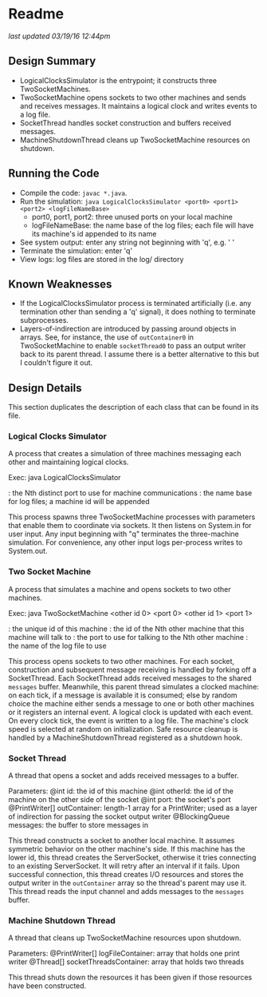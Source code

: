 # Readme

*last updated 03/19/16 12:44pm*


## Design Summary
- LogicalClocksSimulator is the entrypoint; it constructs three TwoSocketMachines.
- TwoSocketMachine opens sockets to two other machines and sends and receives messages. It maintains a logical clock and writes events to a log file.
- SocketThread handles socket construction and buffers received messages.
- MachineShutdownThread cleans up TwoSocketMachine resources on shutdown.


## Running the Code
- Compile the code: `javac *.java`.
- Run the simulation: `java LogicalClocksSimulator <port0> <port1> <port2> <logFileNameBase>`
  - port0, port1, port2: three unused ports on your local machine
  - logFileNameBase: the name base of the log files; each file will have its machine's id appended to its name
- See system output: enter any string not beginning with 'q', e.g. ' '
- Terminate the simulation: enter 'q'
- View logs: log files are stored in the log/ directory


## Known Weaknesses
- If the LogicalClocksSimulator process is terminated artificially (i.e. any termination other than sending a 'q' signal), it does nothing to terminate subprocesses.
- Layers-of-indirection are introduced by passing around objects in arrays. See, for instance, the use of `outContainer0` in TwoSocketMachine to enable `socketThread0` to pass an output writer back to its parent thread. I assume there is a better alternative to this but I couldn't figure it out.


## Design Details

This section duplicates the description of each class that can be found in its file.

### Logical Clocks Simulator

A process that creates a simulation of three machines messaging each other and maintaining logical clocks.

Exec:
java LogicalClocksSimulator <port0> <port1> <port2> <logFileNameBase>

<portN>: the Nth distinct port to use for machine communications
<logFileNameBase>: the name base for log files; a machine id will be appended

This process spawns three TwoSocketMachine processes with parameters that enable them to coordinate via sockets. It then listens on System.in for user input. Any input beginning with "q" terminates the three-machine simulation. For convenience, any other input logs per-process writes to System.out.

### Two Socket Machine

A process that simulates a machine and opens sockets to two other machines.

Exec:
java TwoSocketMachine <id> <other id 0> <port 0> <other id 1> <port 1> <log file name>

<id>: the unique id of this machine
<other id N>: the id of the Nth other machine that this machine will talk to
<port N>: the port to use for talking to the Nth other machine
<log file name>: the name of the log file to use

This process opens sockets to two other machines. For each socket, construction and subsequent message receiving is handled by forking off a SocketThread. Each SocketThread adds received messages to the shared `messages` buffer. Meanwhile, this parent thread simulates a clocked machine: on each tick, if a message is available it is consumed; else by random choice the machine either sends a message to one or both other machines or it registers an internal event. A logical clock is updated with each event. On every clock tick, the event is written to a log file. The machine's clock speed is selected at random on initialization. Safe resource cleanup is handled by a MachineShutdownThread registered as a shutdown hook.

### Socket Thread

A thread that opens a socket and adds received messages to a buffer.

Parameters:
  @int id: the id of this machine
  @int otherId: the id of the machine on the other side of the socket
  @int port: the socket's port
  @PrintWriter[] outContainer: length-1 array for a PrintWriter; used as a layer of indirection for passing the socket output writer
  @BlockingQueue<Integer> messages: the buffer to store messages in

This thread constructs a socket to another local machine. It assumes symmetric behavior on the other machine's side. If this machine has the lower id, this thread creates the ServerSocket, otherwise it tries connecting to an existing ServerSocket. It will retry after an interval if it fails. Upon successful connection, this thread creates I/O resources and stores the output writer in the `outContainer` array so the thread's parent may use it. This thread reads the input channel and adds messages to the `messages` buffer.

### Machine Shutdown Thread

A thread that cleans up TwoSocketMachine resources upon shutdown.

Parameters:
  @PrintWriter[] logFileContainer: array that holds one print writer
  @Thread[] socketThreadsContainer: array that holds two threads

This thread shuts down the resources it has been given if those resources have been constructed.
